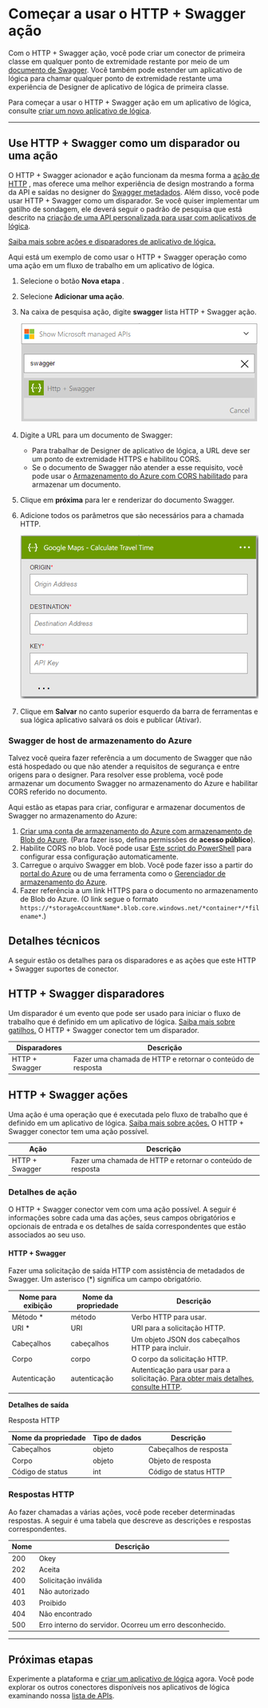 
<properties
    pageTitle="Adicionar a HTTP + Swagger ação nos aplicativos de lógica | Microsoft Azure"
    description="Visão geral do HTTP + Swagger ação e operações"
    services=""
    documentationCenter=""
    authors="jeffhollan"
    manager="erikre"
    editor=""
    tags="connectors"/>

<tags
   ms.service="logic-apps"
   ms.devlang="na"
   ms.topic="article"
   ms.tgt_pltfrm="na"
   ms.workload="na"
   ms.date="07/18/2016"
   ms.author="jehollan"/>

# <a name="get-started-with-the-http--swagger-action"></a>Começar a usar o HTTP + Swagger ação

Com o HTTP + Swagger ação, você pode criar um conector de primeira classe em qualquer ponto de extremidade restante por meio de um [documento de Swagger](https://swagger.io). Você também pode estender um aplicativo de lógica para chamar qualquer ponto de extremidade restante uma experiência de Designer de aplicativo de lógica de primeira classe.

Para começar a usar o HTTP + Swagger ação em um aplicativo de lógica, consulte [criar um novo aplicativo de lógica](../app-service-logic/app-service-logic-create-a-logic-app.md).

---

## <a name="use-http--swagger-as-a-trigger-or-an-action"></a>Use HTTP + Swagger como um disparador ou uma ação

O HTTP + Swagger acionador e ação funcionam da mesma forma a [ação de HTTP](connectors-native-http.md) , mas oferece uma melhor experiência de design mostrando a forma da API e saídas no designer do [Swagger metadados](https://swagger.io). Além disso, você pode usar HTTP + Swagger como um disparador. Se você quiser implementar um gatilho de sondagem, ele deverá seguir o padrão de pesquisa que está descrito na [criação de uma API personalizada para usar com aplicativos de lógica](../app-service-logic/app-service-logic-create-api-app.md#polling-triggers).

[Saiba mais sobre ações e disparadores de aplicativo de lógica.](connectors-overview.md)

Aqui está um exemplo de como usar o HTTP + Swagger operação como uma ação em um fluxo de trabalho em um aplicativo de lógica.

1. Selecione o botão **Nova etapa** .
2. Selecione **Adicionar uma ação**.
3. Na caixa de pesquisa ação, digite **swagger** lista HTTP + Swagger ação.

    ![Selecione HTTP + Swagger ação](./media/connectors-native-http-swagger/using-action-1.png)

4. Digite a URL para um documento de Swagger:
    - Para trabalhar de Designer de aplicativo de lógica, a URL deve ser um ponto de extremidade HTTPS e habilitou CORS.
    - Se o documento de Swagger não atender a esse requisito, você pode usar o [Armazenamento do Azure com CORS habilitado](#hosting-swagger-from-storage) para armazenar um documento.
5. Clique em **próxima** para ler e renderizar do documento Swagger.
6. Adicione todos os parâmetros que são necessários para a chamada HTTP.

    ![Ação de HTTP](./media/connectors-native-http-swagger/using-action-2.png)

1. Clique em **Salvar** no canto superior esquerdo da barra de ferramentas e sua lógica aplicativo salvará os dois e publicar (Ativar).

### <a name="host-swagger-from-azure-storage"></a>Swagger de host de armazenamento do Azure

Talvez você queira fazer referência a um documento de Swagger que não está hospedado ou que não atender a requisitos de segurança e entre origens para o designer. Para resolver esse problema, você pode armazenar um documento Swagger no armazenamento do Azure e habilitar CORS referido no documento.  

Aqui estão as etapas para criar, configurar e armazenar documentos de Swagger no armazenamento do Azure:

1. [Criar uma conta de armazenamento do Azure com armazenamento de Blob do Azure](../storage/storage-create-storage-account.md). (Para fazer isso, defina permissões de **acesso público**).
2. Habilite CORS no blob. Você pode usar [Este script do PowerShell](https://github.com/logicappsio/EnableCORSAzureBlob/blob/master/EnableCORSAzureBlob.ps1) para configurar essa configuração automaticamente.
3. Carregue o arquivo Swagger em blob. Você pode fazer isso a partir do [portal do Azure](https://portal.azure.com) ou de uma ferramenta como o [Gerenciador de armazenamento do Azure](http://storageexplorer.com/).
1. Fazer referência a um link HTTPS para o documento no armazenamento de Blob do Azure. (O link segue o formato `https://*storageAccountName*.blob.core.windows.net/*container*/*filename*`.)



## <a name="technical-details"></a>Detalhes técnicos

A seguir estão os detalhes para os disparadores e as ações que este HTTP + Swagger suportes de conector.

## <a name="http--swagger-triggers"></a>HTTP + Swagger disparadores

Um disparador é um evento que pode ser usado para iniciar o fluxo de trabalho que é definido em um aplicativo de lógica. [Saiba mais sobre gatilhos.](connectors-overview.md) O HTTP + Swagger conector tem um disparador.

|Disparadores|Descrição|
|---|---|
|HTTP + Swagger|Fazer uma chamada de HTTP e retornar o conteúdo de resposta|

## <a name="http--swagger-actions"></a>HTTP + Swagger ações

Uma ação é uma operação que é executada pelo fluxo de trabalho que é definido em um aplicativo de lógica. [Saiba mais sobre ações.](connectors-overview.md) O HTTP + Swagger conector tem uma ação possível.

|Ação|Descrição|
|---|---|
|HTTP + Swagger|Fazer uma chamada de HTTP e retornar o conteúdo de resposta|

### <a name="action-details"></a>Detalhes de ação

O HTTP + Swagger conector vem com uma ação possível. A seguir é informações sobre cada uma das ações, seus campos obrigatórios e opcionais de entrada e os detalhes de saída correspondentes que estão associados ao seu uso.

#### <a name="http--swagger"></a>HTTP + Swagger

Fazer uma solicitação de saída HTTP com assistência de metadados de Swagger.
Um asterisco (*) significa um campo obrigatório.

|Nome para exibição|Nome da propriedade|Descrição|
|---|---|---|
|Método *|método|Verbo HTTP para usar.|
|URI *|URI|URI para a solicitação HTTP.|
|Cabeçalhos|cabeçalhos|Um objeto JSON dos cabeçalhos HTTP para incluir.|
|Corpo|corpo|O corpo da solicitação HTTP.|
|Autenticação|autenticação|Autenticação para usar para a solicitação. [Para obter mais detalhes, consulte HTTP](./connectors-native-http.md#authentication).|

**Detalhes de saída**

Resposta HTTP

|Nome da propriedade|Tipo de dados|Descrição|
|---|---|---|
|Cabeçalhos|objeto|Cabeçalhos de resposta|
|Corpo|objeto|Objeto de resposta|
|Código de status|int|Código de status HTTP|

### <a name="http-responses"></a>Respostas HTTP

Ao fazer chamadas a várias ações, você pode receber determinadas respostas. A seguir é uma tabela que descreve as descrições e respostas correspondentes.

|Nome|Descrição|
|---|---|
|200|Okey|
|202|Aceita|
|400|Solicitação inválida|
|401|Não autorizado|
|403|Proibido|
|404|Não encontrado|
|500|Erro interno do servidor. Ocorreu um erro desconhecido.|

---

## <a name="next-steps"></a>Próximas etapas

Experimente a plataforma e [criar um aplicativo de lógica](../app-service-logic/app-service-logic-create-a-logic-app.md) agora. Você pode explorar os outros conectores disponíveis nos aplicativos de lógica examinando nossa [lista de APIs](apis-list.md).
